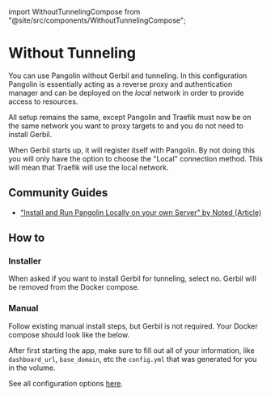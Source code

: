 import WithoutTunnelingCompose from "@site/src/components/WithoutTunnelingCompose";

# Without Tunneling

You can use Pangolin without Gerbil and tunneling. In this configuration Pangolin is essentially acting as a reverse proxy and authentication manager and can be deployed on the *local* network in order to provide access to resources. 

All setup remains the same, except Pangolin and Traefik must now be on the same network you want to proxy targets to and you do not need to install Gerbil. 

When Gerbil starts up, it will register itself with Pangolin. By not doing this you will only have the option to choose the "Local" connection method. This will mean that Traefik will use the local network. 

## Community Guides

- ["Install and Run Pangolin Locally on your own Server" by Noted (Article)](https://noted.lol/pangolin-local/)

## How to

### Installer

When asked if you want to install Gerbil for tunneling, select no. Gerbil will be removed from the Docker compose.

### Manual

Follow existing manual install steps, but Gerbil is not required. Your Docker compose should look like the below.

<WithoutTunnelingCompose />

After first starting the app, make sure to fill out all of your information, like `dashboard_url`, `base_domain`, etc the `config.yml` that was generated for you in the volume.

See all configuration options [here](https://docs.fossorial.io/Pangolin/Configuration/config).
